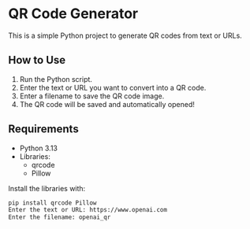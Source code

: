# QR Code Generator

This is a simple Python project to generate QR codes from text or URLs.

## How to Use

1. Run the Python script.
2. Enter the text or URL you want to convert into a QR code.
3. Enter a filename to save the QR code image.
4. The QR code will be saved and automatically opened!

## Requirements

- Python 3.13
- Libraries:
  - qrcode
  - Pillow

Install the libraries with:

```bash
pip install qrcode Pillow
Enter the text or URL: https://www.openai.com
Enter the filename: openai_qr

